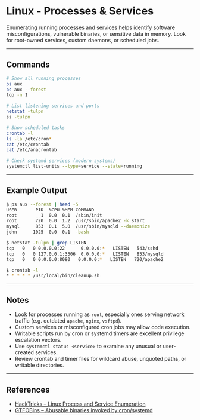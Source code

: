 # Linux - Processes & Services

Enumerating running processes and services helps identify software misconfigurations, vulnerable binaries, or sensitive data in memory. Look for root-owned services, custom daemons, or scheduled jobs.

---

## Commands

```bash
# Show all running processes
ps aux
ps aux --forest
top -n 1

# List listening services and ports
netstat -tulpn
ss -tulpn

# Show scheduled tasks
crontab -l
ls -la /etc/cron*
cat /etc/crontab
cat /etc/anacrontab

# Check systemd services (modern systems)
systemctl list-units --type=service --state=running
```

---

## Example Output

```bash
$ ps aux --forest | head -5
USER       PID  %CPU %MEM COMMAND
root         1  0.0  0.1  /sbin/init
root       720  0.0  1.2  /usr/sbin/apache2 -k start
mysql      853  0.1  5.0  /usr/sbin/mysqld --daemonize
john      1025  0.0  0.1  -bash

$ netstat -tulpn | grep LISTEN
tcp   0   0 0.0.0.0:22      0.0.0.0:*   LISTEN   543/sshd
tcp   0   0 127.0.0.1:3306  0.0.0.0:*   LISTEN   853/mysqld
tcp   0   0 0.0.0.0:8080   0.0.0.0:*   LISTEN   720/apache2

$ crontab -l
* * * * * /usr/local/bin/cleanup.sh
```

---

## Notes

- Look for processes running as `root`, especially ones serving network traffic (e.g. outdated `apache`, `nginx`, `vsftpd`).
- Custom services or misconfigured cron jobs may allow code execution.
- Writable scripts run by cron or systemd timers are excellent privilege escalation vectors.
- Use `systemctl status <service>` to examine any unusual or user-created services.
- Review crontab and timer files for wildcard abuse, unquoted paths, or writable directories.

---

## References

- [HackTricks – Linux Process and Service Enumeration](https://book.hacktricks.xyz/linux-hardening/linux-local-enumeration#processes-and-services)  
- [GTFOBins – Abusable binaries invoked by cron/systemd](https://gtfobins.github.io)
